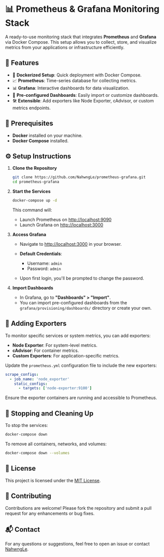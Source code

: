 # 📊 Prometheus & Grafana Monitoring Stack

A ready-to-use monitoring stack that integrates **Prometheus** and **Grafana** via Docker Compose. This setup allows you to collect, store, and visualize metrics from your applications or infrastructure efficiently.

## 🚀 Features

* 📆 **Dockerized Setup**: Quick deployment with Docker Compose.
* 📈 **Prometheus**: Time-series database for collecting metrics.
* 📊 **Grafana**: Interactive dashboards for data visualization.
* 🔧 **Pre-configured Dashboards**: Easily import or customize dashboards.
* 🛠️ **Extensible**: Add exporters like Node Exporter, cAdvisor, or custom metrics endpoints.

## 🧰 Prerequisites

* **Docker** installed on your machine.
* **Docker Compose** installed.

## ⚙️ Setup Instructions

1. **Clone the Repository**

   ```bash
   git clone https://github.com/NahwngLe/prometheus-grafana.git
   cd prometheus-grafana
   ```

2. **Start the Services**

   ```bash
   docker-compose up -d
   ```

   This command will:

   * Launch Prometheus on [http://localhost:9090](http://localhost:9090)
   * Launch Grafana on [http://localhost:3000](http://localhost:3000)

3. **Access Grafana**

   * Navigate to [http://localhost:3000](http://localhost:3000) in your browser.
   * **Default Credentials**:

     * Username: `admin`
     * Password: `admin`
   * Upon first login, you'll be prompted to change the password.

4. **Import Dashboards**

   * In Grafana, go to **"Dashboards" > "Import"**.
   * You can import pre-configured dashboards from the `grafana/provisioning/dashboards/` directory or create your own.

## 📡 Adding Exporters

To monitor specific services or system metrics, you can add exporters:

* **Node Exporter**: For system-level metrics.
* **cAdvisor**: For container metrics.
* **Custom Exporters**: For application-specific metrics.

Update the `prometheus.yml` configuration file to include the new exporters:

```yaml
scrape_configs:
  - job_name: 'node_exporter'
    static_configs:
      - targets: ['node-exporter:9100']
```

Ensure the exporter containers are running and accessible to Prometheus.

## 🪯 Stopping and Cleaning Up

To stop the services:

```bash
docker-compose down
```

To remove all containers, networks, and volumes:

```bash
docker-compose down --volumes
```

## 📄 License

This project is licensed under the [MIT License](LICENSE).

## 🤝 Contributing

Contributions are welcome! Please fork the repository and submit a pull request for any enhancements or bug fixes.

## 📬 Contact

For any questions or suggestions, feel free to open an issue or contact [NahwngLe](https://github.com/NahwngLe).
